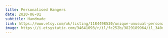 ```yaml
---
title: Personalised Hangers
date: 2020-06-01
subtitle: Handmade
link: https://www.etsy.com/uk/listing/1184498530/unique-unusual-personalised-pyrography
image: https://i.etsystatic.com/34641093/r/il/fc252b/3829189964/il_340x270.3829189964_1rr4.jpg
---
```

